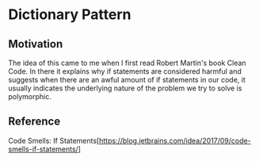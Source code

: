 # Dictionary Pattern

## Motivation

The idea of this came to me when I first read Robert Martin's book Clean Code. In there it explains why if statements are considered harmful and suggests when there are an awful amount of if statements in our code, it usually indicates the underlying nature of the problem we try to solve is polymorphic.

## Reference

Code Smells: If Statements[https://blog.jetbrains.com/idea/2017/09/code-smells-if-statements/]
